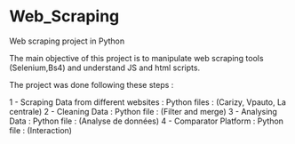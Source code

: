 # Web_Scraping
Web scraping project in Python

The main objective of this project is to manipulate web scraping tools (Selenium,Bs4) and understand JS and html scripts.

The project was done following these steps :

1 - Scraping Data from different websites : Python files : (Carizy, Vpauto, La centrale)
2 - Cleaning Data : Python file : (Filter and merge)
3 - Analysing Data : Python file : (Analyse de données)
4 - Comparator Platform : Python file : (Interaction)
